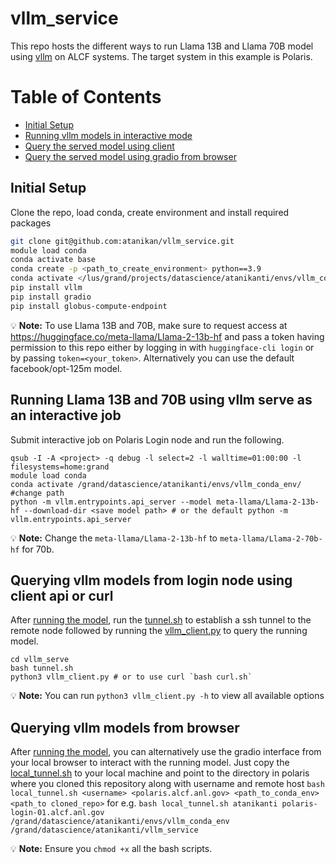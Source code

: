 # vllm_service
This repo hosts the different ways to run Llama 13B and Llama 70B model using [vllm](https://vllm.readthedocs.io/en/latest/) on ALCF systems. The target system in this example is Polaris. 

# Table of Contents

* [Initial Setup](#initial-setup)
* [Running vllm models in interactive mode](#running-llama-13b-and-70b-using-vllm-serve-as-an-interactive-job)
* [Query the served model using client](#querying-vllm-models-from-login-node-using-client-api-and-curl)
* [Query the served model using gradio from browser](#querying-vllm-models-from-browser)

## Initial Setup

Clone the repo, load conda, create environment and install required packages
```bash
git clone git@github.com:atanikan/vllm_service.git
module load conda
conda activate base
conda create -p <path_to_create_environment> python==3.9
conda activate </lus/grand/projects/datascience/atanikanti/envs/vllm_conda_env> #change
pip install vllm
pip install gradio
pip install globus-compute-endpoint 
```

:bulb: **Note:**  To use Llama 13B and 70B, make sure to request access at https://huggingface.co/meta-llama/Llama-2-13b-hf and pass a token having permission to this repo either by logging in with `huggingface-cli login` or by passing `token=<your_token>`. Alternatively you can use the default facebook/opt-125m model.

## Running Llama 13B and 70B using vllm serve as an interactive job

Submit interactive job on Polaris Login node and run the following. 

```
qsub -I -A <project> -q debug -l select=2 -l walltime=01:00:00 -l filesystems=home:grand
module load conda
conda activate /grand/datascience/atanikanti/envs/vllm_conda_env/ #change path
python -m vllm.entrypoints.api_server --model meta-llama/Llama-2-13b-hf --download-dir <save model path> # or the default python -m vllm.entrypoints.api_server
```

:bulb: **Note:** Change the `meta-llama/Llama-2-13b-hf` to `meta-llama/Llama-2-70b-hf` for 70b.

## Querying vllm models from login node using client api or curl

After [running the model](#running-llama-13b-and-70b-using-vllm-serve-as-an-interactive-job), run the [tunnel.sh](vllm_serve/tunnel.sh) to establish a ssh tunnel to the remote node followed by running the [vllm_client.py](vllm_serve/vllm_client.py) to query the running model.

```
cd vllm_serve
bash tunnel.sh
python3 vllm_client.py # or to use curl `bash curl.sh`
```

:bulb: **Note:** You can run `python3 vllm_client.py -h` to view all available options

## Querying vllm models from browser

After [running the model](#running-llama-13b-and-70b-using-vllm-serve-as-an-interactive-job), you can alternatively use the gradio interface from your local browser to interact with the running model. Just copy the [local_tunnel.sh](vllm_serve/local_tunnel.sh) to your local machine and point to the directory in polaris where you cloned this repository along with username and remote host `bash local_tunnel.sh <username> <polaris.alcf.anl.gov> <path_to_conda_env> <path_to cloned_repo>` for e.g. `bash local_tunnel.sh atanikanti polaris-login-01.alcf.anl.gov /grand/datascience/atanikanti/envs/vllm_conda_env /grand/datascience/atanikanti/vllm_service`

:bulb: **Note:** Ensure you `chmod +x` all the bash scripts. 

